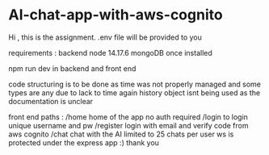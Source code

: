 # AI-chat-app-with-aws-cognito
Hi , this is the assignment. 
.env file will be provided to you 


requirements :
	backend node  14.17.6
	mongoDB 
	once installed 
 
npm run dev in backend and front end 

code structuring is to be done as time was not properly managed and some types are any due to lack to time again 
history object isnt being used as the documentation is unclear

front end paths : /home 
			home of the app no auth required
		/login 
			to login unique username and pw
		/register 
			login with email and verify code from aws cognito 
		/chat 
			chat with the AI
			limited to 25 chats per user 
ws is protected under the express app :)
thank you
